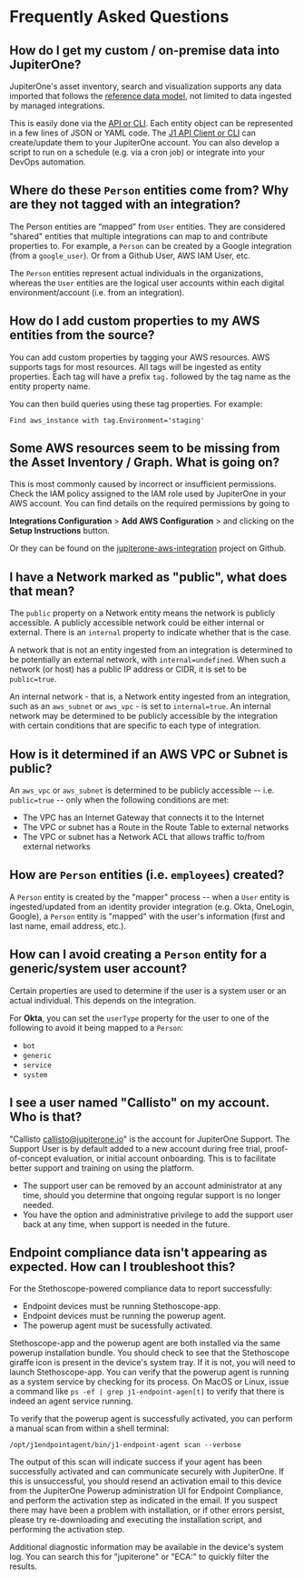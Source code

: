 # Frequently Asked Questions

## How do I get my custom / on-premise data into JupiterOne?

JupiterOne's asset inventory, search and visualization supports any data
imported that follows the [reference data model][1], not limited to data
ingested by managed integrations.

This is easily done via the [API or CLI][2]. Each entity object can be
represented in a few lines of JSON or YAML code. The [J1 API Client or CLI][2]
can create/update them to your JupiterOne account. You can also develop a script
to run on a schedule (e.g. via a cron job) or integrate into your DevOps
automation.

[1]: ../docs/jupiterone-data-model
[2]: ../guides/j1-client-and-cli

## Where do these `Person` entities come from? Why are they not tagged with an integration?

The Person entities are “mapped” from `User` entities. They are considered
"shared" entities that multiple integrations can map to and contribute
properties to. For example, a `Person` can be created by a Google integration
(from a `google_user`). Or from a Github User, AWS IAM User, etc.

The `Person` entities represent actual individuals in the organizations, whereas
the `User` entities are the logical user accounts within each digital
environment/account (i.e. from an integration).

## How do I add custom properties to my AWS entities from the source?

You can add custom properties by tagging your AWS resources. AWS supports tags
for most resources. All tags will be ingested as entity properties. Each tag
will have a prefix `tag.` followed by the tag name as the entity property name.

You can then build queries using these tag properties. For example:

```j1ql
Find aws_instance with tag.Environment='staging'
```

## Some AWS resources seem to be missing from the Asset Inventory / Graph. What is going on?

This is most commonly caused by incorrect or insufficient permissions. Check the
IAM policy assigned to the IAM role used by JupiterOne in your AWS account. You
can find details on the required permissions by going to

**Integrations Configuration** > **Add AWS Configuration** > and clicking on the
**Setup Instructions** button.

Or they can be found on the [jupiterone-aws-integration][] project on Github.

[jupiterone-aws-integration]: https://github.com/jupiterone/jupiterone-aws-integration

## I have a Network marked as "public", what does that mean?

The `public` property on a Network entity means the network is publicly
accessible. A publicly accessible network could be either internal or external.
There is an `internal` property to indicate whether that is the case.

A network that is not an entity ingested from an integration is determined to be
potentially an external network, with `internal=undefined`. When such a network
(or host) has a public IP address or CIDR, it is set to be `public=true`.

An internal network - that is, a Network entity ingested from an integration,
such as an `aws_subnet` or `aws_vpc` - is set to `internal=true`. An
internal network may be determined to be publicly accessible by the integration
with certain conditions that are specific to each type of integration.

## How is it determined if an AWS VPC or Subnet is public?

An `aws_vpc` or `aws_subnet` is determined to be publicly accessible --
i.e. `public=true` -- only when the following conditions are met:

- The VPC has an Internet Gateway that connects it to the Internet
- The VPC or subnet has a Route in the Route Table to external networks
- The VPC or subnet has a Network ACL that allows traffic to/from external networks

## How are `Person` entities (i.e. `employees`) created?

A `Person` entity is created by the "mapper" process -- when a `User` entity is
ingested/updated from an identity provider integration (e.g. Okta, OneLogin,
Google), a `Person` entity is "mapped" with the user's information (first and
last name, email address, etc.).

## How can I avoid creating a `Person` entity for a generic/system user account?

Certain properties are used to determine if the user is a system user or an
actual individual. This depends on the integration.

For **Okta**, you can set the `userType` property for the user to one of the
following to avoid it being mapped to a `Person`:

- `bot`
- `generic`
- `service`
- `system`

## I see a user named "Callisto" on my account. Who is that?

"Callisto <callisto@jupiterone.io>" is the account for JupiterOne Support. The
Support User is by default added to a new account during free trial,
proof-of-concept evaluation, or initial account onboarding. This is to
facilitate better support and training on using the platform.

- The support user can be removed by an account administrator at any time,
  should you determine that ongoing regular support is no longer needed.
- You have the option and administrative privilege to add the support user back
  at any time, when support is needed in the future.

## Endpoint compliance data isn't appearing as expected. How can I troubleshoot this?

For the Stethoscope-powered compliance data to report successfully:

- Endpoint devices must be running Stethoscope-app.
- Endpoint devices must be running the powerup agent.
- The powerup agent must be sucessfully activated.

Stethoscope-app and the powerup agent are both installed via the same powerup
installation bundle. You should check to see that the Stethoscope giraffe
icon is present in the device's system tray. If it is not, you will need to
launch Stethoscope-app. You can verify that the powerup agent is running as a
system service by checking for its process. On MacOS or Linux, issue a
command like `ps -ef | grep j1-endpoint-agen[t]` to verify that there
is indeed an agent service running.

To verify that the powerup agent is successfully activated, you can perform a
manual scan from within a shell terminal:

`/opt/j1endpointagent/bin/j1-endpoint-agent scan --verbose`

The output of this scan will indicate success if your agent has been
successfully activated and can communicate securely with JupiterOne. If this
is unsuccessful, you should resend an activation email to this device from
the JupiterOne Powerup administration UI for Endpoint Compliance, and perform
the activation step as indicated in the email. If you suspect there may have
been a problem with installation, or if other errors persist, please try
re-downloading and executing the installation script, and performing the
activation step.

Additional diagnostic information may be available in the device's system
log. You can search this for "jupiterone" or "ECA:" to quickly filter the
results.